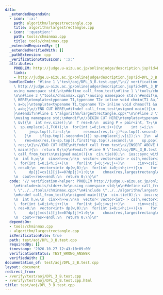 ```yaml
---
data:
  _extendedDependsOn:
  - icon: ':x:'
    path: algorithm/largestrectangle.cpp
    title: algorithm/largestrectangle.cpp
  - icon: ':question:'
    path: tools/chminmax.cpp
    title: tools/chminmax.cpp
  _extendedRequiredBy: []
  _extendedVerifiedWith: []
  _pathExtension: cpp
  _verificationStatusIcon: ':x:'
  attributes:
    PROBLEM: http://judge.u-aizu.ac.jp/onlinejudge/description.jsp?id=DPL_3_B
    links:
    - http://judge.u-aizu.ac.jp/onlinejudge/description.jsp?id=DPL_3_B
  bundledCode: "#line 1 \"test/aoj/DPL_3_B.test.cpp\"\n// verification-helper: PROBLEM\
    \ http://judge.u-aizu.ac.jp/onlinejudge/description.jsp?id=DPL_3_B\n\n#include<bits/stdc++.h>\n\
    using namespace std;\n\n#define call_from_test\n#line 1 \"tools/chminmax.cpp\"\
    \n\n#line 3 \"tools/chminmax.cpp\"\nusing namespace std;\n#endif\n//BEGIN CUT\
    \ HERE\ntemplate<typename T1,typename T2> inline void chmin(T1 &a,T2 b){if(a>b)\
    \ a=b;}\ntemplate<typename T1,typename T2> inline void chmax(T1 &a,T2 b){if(a<b)\
    \ a=b;}\n//END CUT HERE\n#ifndef call_from_test\nsigned main(){\n  return 0;\n\
    }\n#endif\n#line 1 \"algorithm/largestrectangle.cpp\"\n\n#line 3 \"algorithm/largestrectangle.cpp\"\
    \nusing namespace std;\n#endif\n//BEGIN CUT HERE\ntemplate<typename T>\nT largestrectangle(vector<T>\
    \ &v){\n  int n=v.size();\n  T res=0;\n  using P = pair<int, T>;\n  stack<P> sp;\n\
    \  sp.emplace(-1,T(0));\n  for(int i=0;i<n;i++){\n    int j=i;\n    while(sp.top().second>v[i]){\n\
    \      j=sp.top().first;\n      res=max(res,(i-j)*sp.top().second);\n      sp.pop();\n\
    \    }\n    if(sp.top().second<v[i]) sp.emplace(j,v[i]);\n  }\n  while(!sp.empty()){\n\
    \    res=max(res,(n-sp.top().first)*sp.top().second);\n    sp.pop();\n  }\n  return\
    \ res;\n}\n//END CUT HERE\n#ifndef call_from_test\n//INSERT ABOVE HERE\nsigned\
    \ main(){\n  return 0;\n}\n#endif\n#line 9 \"test/aoj/DPL_3_B.test.cpp\"\n#undef\
    \ call_from_test\n\nsigned main(){\n  cin.tie(0);\n  ios::sync_with_stdio(0);\n\
    \n  int h,w;\n  cin>>h>>w;\n\n  vector< vector<int> > cs(h,vector<int>(w));\n\
    \  for(int i=0;i<h;i++)\n    for(int j=0;j<w;j++)\n      cin>>cs[i][j];\n\n  int\
    \ res=0;\n  vector<int> dp(w,0);\n  for(int i=0;i<h;i++){\n    for(int j=0;j<w;j++)\n\
    \      dp[j]=cs[i][j]==0?dp[j]+1:0;\n    chmax(res,largestrectangle(dp));\n  }\n\
    \n  cout<<res<<endl;\n  return 0;\n}\n"
  code: "// verification-helper: PROBLEM http://judge.u-aizu.ac.jp/onlinejudge/description.jsp?id=DPL_3_B\n\
    \n#include<bits/stdc++.h>\nusing namespace std;\n\n#define call_from_test\n#include\
    \ \"../../tools/chminmax.cpp\"\n#include \"../../algorithm/largestrectangle.cpp\"\
    \n#undef call_from_test\n\nsigned main(){\n  cin.tie(0);\n  ios::sync_with_stdio(0);\n\
    \n  int h,w;\n  cin>>h>>w;\n\n  vector< vector<int> > cs(h,vector<int>(w));\n\
    \  for(int i=0;i<h;i++)\n    for(int j=0;j<w;j++)\n      cin>>cs[i][j];\n\n  int\
    \ res=0;\n  vector<int> dp(w,0);\n  for(int i=0;i<h;i++){\n    for(int j=0;j<w;j++)\n\
    \      dp[j]=cs[i][j]==0?dp[j]+1:0;\n    chmax(res,largestrectangle(dp));\n  }\n\
    \n  cout<<res<<endl;\n  return 0;\n}\n"
  dependsOn:
  - tools/chminmax.cpp
  - algorithm/largestrectangle.cpp
  isVerificationFile: true
  path: test/aoj/DPL_3_B.test.cpp
  requiredBy: []
  timestamp: '2020-10-27 12:43:10+09:00'
  verificationStatus: TEST_WRONG_ANSWER
  verifiedWith: []
documentation_of: test/aoj/DPL_3_B.test.cpp
layout: document
redirect_from:
- /verify/test/aoj/DPL_3_B.test.cpp
- /verify/test/aoj/DPL_3_B.test.cpp.html
title: test/aoj/DPL_3_B.test.cpp
---
```

